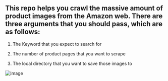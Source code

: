 <h2> This repo helps you crawl the massive amount of product images from the Amazon web. There are three arguments that you should pass, which are as follows: </h2>

1. The Keyword that you expect to search for

2. The number of product pages that you want to scrape

3. The local directory that you want to save those images to

![image](https://user-images.githubusercontent.com/30963732/229433209-5e0fdd10-5b22-46e5-b248-75b162dd7412.png)

